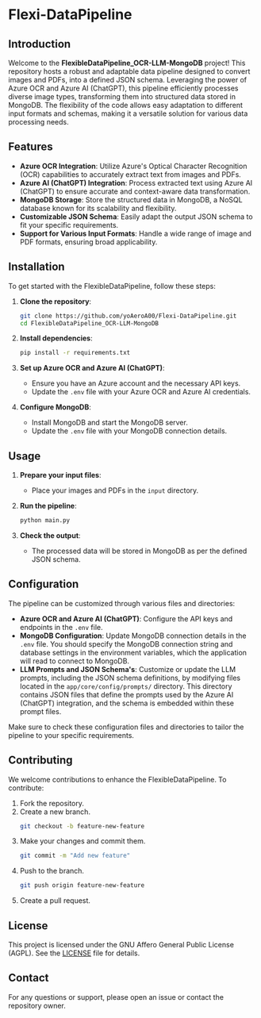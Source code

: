 # Flexi-DataPipeline

## Introduction

Welcome to the **FlexibleDataPipeline_OCR-LLM-MongoDB** project! This repository hosts a robust and adaptable data pipeline designed to convert images and PDFs, into a defined JSON schema. Leveraging the power of Azure OCR and Azure AI (ChatGPT), this pipeline efficiently processes diverse image types, transforming them into structured data stored in MongoDB. The flexibility of the code allows easy adaptation to different input formats and schemas, making it a versatile solution for various data processing needs.

## Features

- **Azure OCR Integration**: Utilize Azure's Optical Character Recognition (OCR) capabilities to accurately extract text from images and PDFs.
- **Azure AI (ChatGPT) Integration**: Process extracted text using Azure AI (ChatGPT) to ensure accurate and context-aware data transformation.
- **MongoDB Storage**: Store the structured data in MongoDB, a NoSQL database known for its scalability and flexibility.
- **Customizable JSON Schema**: Easily adapt the output JSON schema to fit your specific requirements.
- **Support for Various Input Formats**: Handle a wide range of image and PDF formats, ensuring broad applicability.

## Installation

To get started with the FlexibleDataPipeline, follow these steps:

1. **Clone the repository**:
    ```bash
    git clone https://github.com/yoAeroA00/Flexi-DataPipeline.git
    cd FlexibleDataPipeline_OCR-LLM-MongoDB
    ```

2. **Install dependencies**:
    ```bash
    pip install -r requirements.txt
    ```

3. **Set up Azure OCR and Azure AI (ChatGPT)**:
    - Ensure you have an Azure account and the necessary API keys.
    - Update the `.env` file with your Azure OCR and Azure AI credentials.

4. **Configure MongoDB**:
    - Install MongoDB and start the MongoDB server.
    - Update the `.env` file with your MongoDB connection details.

## Usage

1. **Prepare your input files**:
    - Place your images and PDFs in the `input` directory.

2. **Run the pipeline**:
    ```bash
    python main.py
    ```

3. **Check the output**:
    - The processed data will be stored in MongoDB as per the defined JSON schema.

## Configuration

The pipeline can be customized through various files and directories:

- **Azure OCR and Azure AI (ChatGPT)**: Configure the API keys and endpoints in the `.env` file.
- **MongoDB Configuration**: Update MongoDB connection details in the `.env` file. You should specify the MongoDB connection string and database settings in the environment variables, which the application will read to connect to MongoDB.
- **LLM Prompts and JSON Schema's**: Customize or update the LLM prompts, including the JSON schema definitions, by modifying files located in the `app/core/config/prompts/` directory. This directory contains JSON files that define the prompts used by the Azure AI (ChatGPT) integration, and the schema is embedded within these prompt files.

Make sure to check these configuration files and directories to tailor the pipeline to your specific requirements.

## Contributing

We welcome contributions to enhance the FlexibleDataPipeline. To contribute:

1. Fork the repository.
2. Create a new branch.
    ```bash
    git checkout -b feature-new-feature
    ```
3. Make your changes and commit them.
    ```bash
    git commit -m "Add new feature"
    ```
4. Push to the branch.
    ```bash
    git push origin feature-new-feature
    ```
5. Create a pull request.

## License

This project is licensed under the GNU Affero General Public License (AGPL). See the [LICENSE](LICENSE) file for details.

## Contact

For any questions or support, please open an issue or contact the repository owner.
